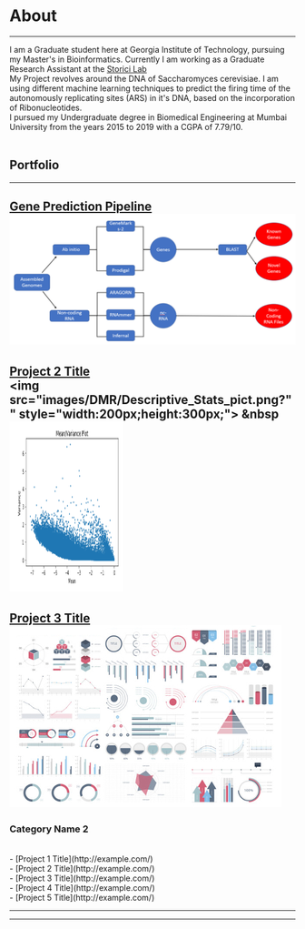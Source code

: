 # About 

---

I am a Graduate student here at Georgia Institute of Technology, pursuing my Master's in Bioinformatics. Currently I am working as a Graduate Research Assistant at the <a href="http://www.storicilab.gatech.edu/">Storici Lab</a>
<br>
My Project revolves around the DNA of Saccharomyces cerevisiae. I am using different machine learning techniques to predict the firing time of the autonomously replicating sites (ARS) in it's DNA, based on the incorporation of Ribonucleotides. 
<br>
I pursued my Undergraduate degree in Biomedical Engineering at Mumbai University from the years 2015 to 2019 with a CGPA of 7.79/10.
<br><br>

## Portfolio

---

[Gene Prediction Pipeline](/Gene_Prediction)<br>
<img src="images/Gene_Prediction_Pipeline.png?raw=true"/>
<br>
---
[Project 2 Title](/DMR) <br>
<img src="images/DMR/Descriptive_Stats_pict.png?"" style="width:200px;height:300px;"> &nbsp <img src="images/DMR/log_transform_mean_variance.png?" style="width:200px;height:300px;">
<br>
---
[Project 3 Title](http://example.com/)
<img src="images/dummy_thumbnail.jpg?raw=true"/>
<br>
---

### Category Name 2

<br>
- [Project 1 Title](http://example.com/) <br>
- [Project 2 Title](http://example.com/) <br>
- [Project 3 Title](http://example.com/) <br>
- [Project 4 Title](http://example.com/) <br>
- [Project 5 Title](http://example.com/) <br>

---




---

